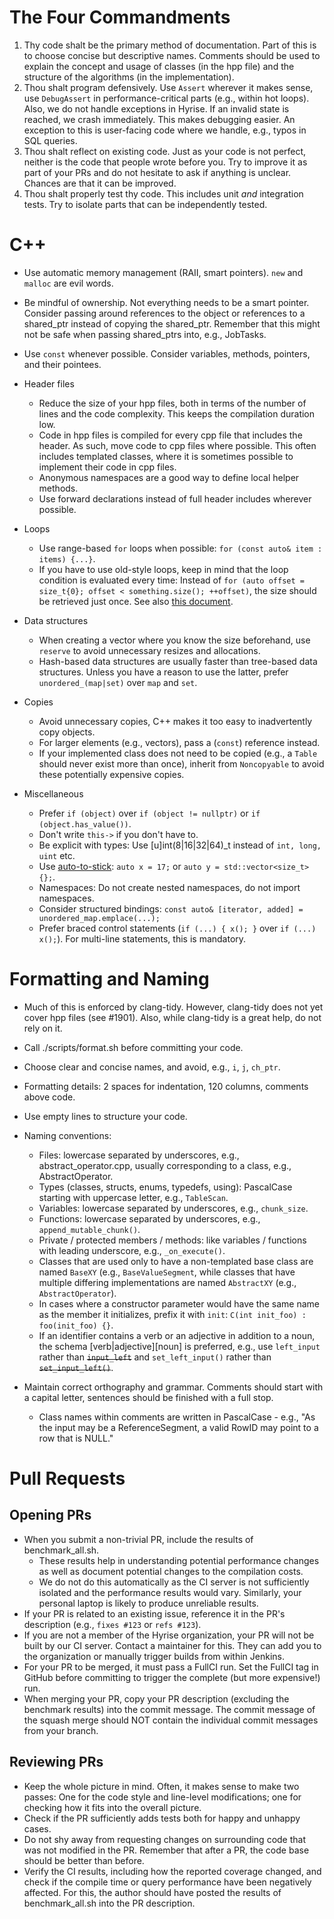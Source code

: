 # The Four Commandments
1. Thy code shalt be the primary method of documentation. Part of this is to choose concise but descriptive names.
   Comments should be used to explain the concept and usage of classes (in the hpp file) and the structure of the
   algorithms (in the implementation).
2. Thou shalt program defensively. Use `Assert` wherever it makes sense, use `DebugAssert` in performance-critical parts
   (e.g., within hot loops). Also, we do not handle exceptions in Hyrise. If an invalid state is reached, we crash
   immediately. This makes debugging easier. An exception to this is user-facing code where we handle, e.g., typos in
   SQL queries.
3. Thou shalt reflect on existing code. Just as your code is not perfect, neither is the code that people wrote before
   you. Try to improve it as part of your PRs and do not hesitate to ask if anything is unclear. Chances are that it can
   be improved.
4. Thou shalt properly test thy code. This includes unit *and* integration tests. Try to isolate parts that can be
   independently tested.

# C++
* Use automatic memory management (RAII, smart pointers). `new` and `malloc` are evil words.
* Be mindful of ownership. Not everything needs to be a smart pointer. Consider passing around references to the object
  or references to a shared_ptr instead of copying the shared_ptr. Remember that this might not be safe when passing
  shared_ptrs into, e.g., JobTasks.
* Use `const` whenever possible. Consider variables, methods, pointers, and their pointees.

* Header files
  * Reduce the size of your hpp files, both in terms of the number of lines and the code complexity. This keeps the
    compilation duration low.
  * Code in hpp files is compiled for every cpp file that includes the header. As such, move code to cpp files where
    possible. This often includes templated classes, where it is sometimes possible to implement their code in cpp
    files.
  * Anonymous namespaces are a good way to define local helper methods.
  * Use forward declarations instead of full header includes wherever possible.

* Loops
  * Use range-based `for` loops when possible: `for (const auto& item : items) {...}`.
  * If you have to use old-style loops, keep in mind that the loop condition is evaluated every time: Instead of
    `for (auto offset = size_t{0}; offset < something.size(); ++offset)`, the size should be retrieved just once. See
    also [this document](http://llvm.org/docs/CodingStandards.html#don-t-evaluate-end-every-time-through-a-loop).

* Data structures
  * When creating a vector where you know the size beforehand, use `reserve` to avoid unnecessary resizes and
    allocations.
  * Hash-based data structures are usually faster than tree-based data structures. Unless you have a reason to use the
    latter, prefer `unordered_(map|set)` over `map` and `set`.

* Copies
    * Avoid unnecessary copies, C++ makes it too easy to inadvertently copy objects.
    * For larger elements (e.g., vectors), pass a (`const`) reference instead.
    * If your implemented class does not need to be copied (e.g., a `Table` should never exist more than once), inherit
      from `Noncopyable` to avoid these potentially expensive copies.

* Miscellaneous
  * Prefer `if (object)` over `if (object != nullptr)` or `if (object.has_value())`.
  * Don't write `this->` if you don't have to.
  * Be explicit with types: Use [u]int(8|16|32|64)_t instead of `int, long, uint` etc.
  * Use [auto-to-stick](https://www.fluentcpp.com/2018/09/28/auto-stick-changing-style/): `auto x = 17;` or
    `auto y = std::vector<size_t>{};`.
  * Namespaces: Do not create nested namespaces, do not import namespaces.
  * Consider structured bindings: `const auto& [iterator, added] = unordered_map.emplace(...);`
  * Prefer braced control statements (`if (...) { x(); }` over `if (...) x();`). For multi-line statements, this is
    mandatory.

# Formatting and Naming
* Much of this is enforced by clang-tidy. However, clang-tidy does not yet cover hpp files (see #1901). Also, while
  clang-tidy is a great help, do not rely on it.
* Call ./scripts/format.sh before committing your code.
* Choose clear and concise names, and avoid, e.g., `i`, `j`, `ch_ptr`.
* Formatting details: 2 spaces for indentation, 120 columns, comments above code.
* Use empty lines to structure your code.
* Naming conventions:
    * Files: lowercase separated by underscores, e.g., abstract_operator.cpp, usually corresponding to a class, e.g.,
      AbstractOperator.
    * Types (classes, structs, enums, typedefs, using): PascalCase starting with uppercase letter, e.g., `TableScan`.
    * Variables: lowercase separated by underscores, e.g., `chunk_size`.
    * Functions: lowercase separated by underscores, e.g., `append_mutable_chunk()`.
    * Private / protected members / methods: like variables / functions with leading underscore, e.g., `_on_execute()`.
    * Classes that are used only to have a non-templated base class are named `BaseXY` (e.g., `BaseValueSegment`, while
      classes that have multiple differing implementations are named `AbstractXY` (e.g., `AbstractOperator`).
    * In cases where a constructor parameter would have the same name as the member it initializes, prefix it with
      `init`: `C(int init_foo) : foo(init_foo) {}`.
    * If an identifier contains a verb or an adjective in addition to a noun, the schema [verb|adjective]\[noun] is
      preferred, e.g., use `left_input` rather than ~~`input_left`~~ and `set_left_input()` rather than
      ~~`set_input_left()`~~.

* Maintain correct orthography and grammar. Comments should start with a capital letter, sentences should be finished
  with a full stop.
  * Class names within comments are written in PascalCase - e.g., "As the input may be a ReferenceSegment, a valid RowID
    may point to a row that is NULL."

# Pull Requests
## Opening PRs
* When you submit a non-trivial PR, include the results of benchmark_all.sh.
  * These results help in understanding potential performance changes as well as document potential changes to the compilation
    costs.
  * We do not do this automatically as the CI server is not sufficiently isolated and the performance results would
    vary. Similarly, your personal laptop is likely to produce unreliable results.
* If your PR is related to an existing issue, reference it in the PR's description (e.g., `fixes #123` or `refs #123`).
* If you are not a member of the Hyrise organization, your PR will not be built by our CI server. Contact a maintainer
  for this. They can add you to the organization or manually trigger builds from within Jenkins.
* For your PR to be merged, it must pass a FullCI run. Set the FullCI tag in GitHub before committing to trigger the
  complete (but more expensive!) run.
* When merging your PR, copy your PR description (excluding the benchmark results) into the commit message. The commit
  message of the squash merge should NOT contain the individual commit messages from your branch.

## Reviewing PRs
* Keep the whole picture in mind. Often, it makes sense to make two passes: One for the code style and line-level
  modifications; one for checking how it fits into the overall picture.
* Check if the PR sufficiently adds tests both for happy and unhappy cases.
* Do not shy away from requesting changes on surrounding code that was not modified in the PR. Remember that after a PR,
  the code base should be better than before.
* Verify the CI results, including how the reported coverage changed, and check if the compile time or query performance
  have been negatively affected. For this, the author should have posted the results of benchmark_all.sh into the PR
  description.
